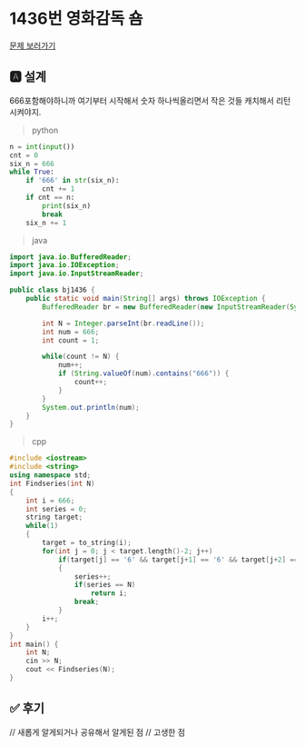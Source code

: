 
# 1436번 영화감독 숌
[문제 보러가기](https://www.acmicpc.net/problem/1436)

## 🅰 설계
666포함해야하니까 여기부터 시작해서 숫자 하나씩올리면서 작은 것들 캐치해서 리턴시켜야지.

> python

```py
n = int(input())
cnt = 0
six_n = 666
while True:
    if '666' in str(six_n):
        cnt += 1
    if cnt == n:
        print(six_n)
        break
    six_n += 1
```
> java
```java
import java.io.BufferedReader;
import java.io.IOException;
import java.io.InputStreamReader;

public class bj1436 {
    public static void main(String[] args) throws IOException {
        BufferedReader br = new BufferedReader(new InputStreamReader(System.in));

        int N = Integer.parseInt(br.readLine());
        int num = 666;
        int count = 1;

        while(count != N) {
            num++;
            if (String.valueOf(num).contains("666")) {
                count++;
            }
        }
        System.out.println(num);
    }
}
```

> cpp

```cpp
#include <iostream>
#include <string>
using namespace std;
int Findseries(int N)
{
    int i = 666;
    int series = 0;
    string target;
    while(1)
    {
        target = to_string(i);
        for(int j = 0; j < target.length()-2; j++)
            if(target[j] == '6' && target[j+1] == '6' && target[j+2] == '6')
            {
                series++;
                if(series == N)
                    return i;
                break;
            }
        i++;
    }
}
int main() {
    int N;
    cin >> N;
    cout << Findseries(N);
}
```


## ✅ 후기
// 새롭게 알게되거나 공유해서 알게된 점
// 고생한 점
